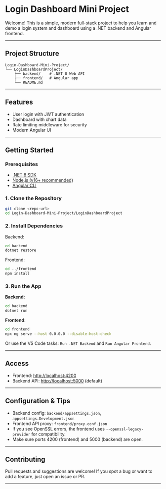 # Login Dashboard Mini Project

Welcome! This is a simple, modern full-stack project to help you learn and demo a login system and dashboard using a .NET backend and Angular frontend.

---

## Project Structure

```
Login-Dashboard-Mini-Project/
└── LoginDashboardProject/
    ├── backend/    # .NET 8 Web API
    ├── frontend/   # Angular app
    └── README.md
```

---

## Features

- User login with JWT authentication
- Dashboard with chart data
- Rate limiting middleware for security
- Modern Angular UI

---

## Getting Started

### Prerequisites

- [.NET 8 SDK](https://dotnet.microsoft.com/en-us/download/dotnet/8.0)
- [Node.js (v16+ recommended)](https://nodejs.org/)
- [Angular CLI](https://angular.io/cli)

### 1. Clone the Repository

```bash
git clone <repo-url>
cd Login-Dashboard-Mini-Project/LoginDashboardProject
```

### 2. Install Dependencies

Backend:
```bash
cd backend
dotnet restore
```

Frontend:
```bash
cd ../frontend
npm install
```

### 3. Run the App

**Backend:**
```bash
cd backend
dotnet run
```

**Frontend:**
```bash
cd frontend
npx ng serve --host 0.0.0.0 --disable-host-check
```

Or use the VS Code tasks: `Run .NET Backend` and `Run Angular Frontend`.

---

## Access

- Frontend: [http://localhost:4200](http://localhost:4200)
- Backend API: [http://localhost:5000](http://localhost:5000) (default)

---

## Configuration & Tips

- Backend config: `backend/appsettings.json`, `appsettings.Development.json`
- Frontend API proxy: `frontend/proxy.conf.json`
- If you see OpenSSL errors, the frontend uses `--openssl-legacy-provider` for compatibility.
- Make sure ports 4200 (frontend) and 5000 (backend) are open.

---

## Contributing

Pull requests and suggestions are welcome! If you spot a bug or want to add a feature, just open an issue or PR.

---